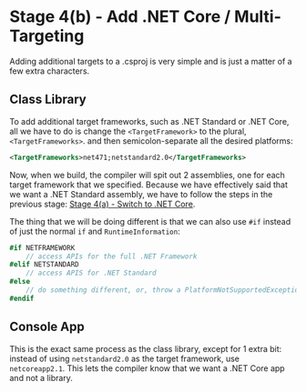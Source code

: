 # Stage 4(b) - Add .NET Core / Multi-Targeting

Adding additional targets to a .csproj is very simple and is just a matter
of a few extra characters.

## Class Library

To add additional target frameworks, such as .NET Standard or .NET Core, all we
have to do is change the `<TargetFramework>` to the plural,
`<TargetFrameworks>`. and then semicolon-separate all the desired platforms:

```xml
<TargetFrameworks>net471;netstandard2.0</TargetFrameworks>
```

Now, when we build, the compiler will spit out 2 assemblies, one for each
target framework that we specified. Because we have effectively said that we
want a .NET Standard assembly, we have to follow the steps in the previous
stage: [Stage 4(a) - Switch to .NET Core](../Stage%204a%20-%20Add%20.NET%20Core).

The thing that we will be doing different is that we can also use `#if`
instead of just the normal `if` and `RuntimeInformation`:

```csharp
#if NETFRAMEWORK
    // access APIs for the full .NET Framework
#elif NETSTANDARD
    // access APIS for .NET Standard
#else
    // do something different, or, throw a PlatformNotSupportedException
#endif
```

## Console App

This is the exact same process as the class library, except for 1 extra bit:
instead of using `netstandard2.0` as the target framework, use
`netcoreapp2.1`. This lets the compiler know that we want a .NET Core app and
not a library.
